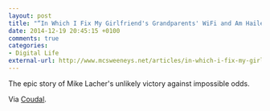 ```yaml
---
layout: post
title: "“In Which I Fix My Girlfriend's Grandparents' WiFi and Am Hailed as a Conquering Hero”"
date: 2014-12-19 20:45:15 +0100
comments: true
categories: 
- Digital Life
external-url: http://www.mcsweeneys.net/articles/in-which-i-fix-my-girlfriends-grandparents-wifi-and-am-hailed-as-a-conquering-hero
---
```


The epic story of Mike Lacher's unlikely victory against impossible odds.

Via [Coudal](http://coudal.com/archives/2014/12/conquering_hero.php).